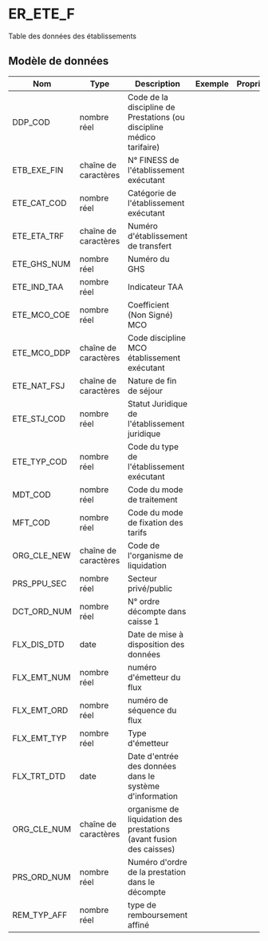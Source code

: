 # ER_ETE_F

Table des données des établissements


## Modèle de données

|Nom|Type|Description|Exemple|Propriétés|
|-|-|-|-|-|
|DDP_COD|nombre réel|Code de la discipline de Prestations (ou discipline médico tarifaire)|||
|ETB_EXE_FIN|chaîne de caractères|N° FINESS de l'établissement exécutant|||
|ETE_CAT_COD|nombre réel|Catégorie de l'établissement exécutant|||
|ETE_ETA_TRF|chaîne de caractères|Numéro d'établissement de transfert|||
|ETE_GHS_NUM|nombre réel|Numéro du GHS|||
|ETE_IND_TAA|nombre réel|Indicateur TAA|||
|ETE_MCO_COE|nombre réel|Coefficient (Non Signé) MCO|||
|ETE_MCO_DDP|chaîne de caractères|Code discipline MCO établissement exécutant|||
|ETE_NAT_FSJ|chaîne de caractères|Nature de fin de séjour|||
|ETE_STJ_COD|nombre réel|Statut Juridique de l'établissement juridique|||
|ETE_TYP_COD|nombre réel|Code du type de l'établissement exécutant|||
|MDT_COD|nombre réel|Code du mode de traitement|||
|MFT_COD|nombre réel|Code du mode de fixation des tarifs|||
|ORG_CLE_NEW|chaîne de caractères|Code de l'organisme de liquidation|||
|PRS_PPU_SEC|nombre réel|Secteur privé/public|||
|DCT_ORD_NUM|nombre réel|N° ordre décompte dans caisse                      1|||
|FLX_DIS_DTD|date|Date de mise à disposition des données|||
|FLX_EMT_NUM|nombre réel|numéro d'émetteur du flux|||
|FLX_EMT_ORD|nombre réel|numéro de séquence du flux|||
|FLX_EMT_TYP|nombre réel|Type d'émetteur|||
|FLX_TRT_DTD|date|Date d'entrée des données dans le système d'information|||
|ORG_CLE_NUM|chaîne de caractères|organisme de liquidation des prestations (avant fusion des caisses)|||
|PRS_ORD_NUM|nombre réel|Numéro d'ordre de la prestation dans le décompte|||
|REM_TYP_AFF|nombre réel|type de remboursement affiné|||
